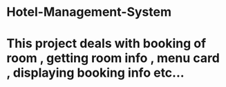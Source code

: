 # Hotel-Management-System 
# This project deals with booking of room , getting room info , menu card , displaying booking info etc... 
